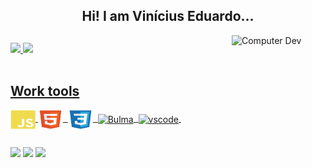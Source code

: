 <h2 align="center"> Hi! I am Vinícius Eduardo... </h2>
 <img src="https://icons.iconarchive.com/icons/jonathan-rey/star-wars-vehicles/256/Death-Star-2nd-icon.png" min-width="200px" max-width="200px" width="150px" align="right" alt="Computer Dev">
 
 ##
<div>
  <a href="https://github.com/viniciusEduardo0">
  <img height="180em" src="https://github-readme-stats.vercel.app/api?username=viniciusEduardo0&show_icons=true&theme=dark&include_all_commits=true&count_private=true"/>
  <img height="180em" src="https://github-readme-stats.vercel.app/api/top-langs/?username=viniciusEduardo0&layout=compact&langs_count=6&theme=dark"/>
</div> <br>
 
 ## Work tools
 
<div style="display: inline_block">
  <img align="center" alt="Js" height="30" width="40" src="https://raw.githubusercontent.com/devicons/devicon/master/icons/javascript/javascript-plain.svg">
  <img align="center" alt="HTML" height="30" width="40" src="https://raw.githubusercontent.com/devicons/devicon/master/icons/html5/html5-original.svg">&nbsp;
  <img align="center" alt="CSS" height="30" width="40" src="https://raw.githubusercontent.com/devicons/devicon/master/icons/css3/css3-original.svg">&nbsp;
  <img align="center" alt="Bulma" height="30" width="40" src="https://cdn.jsdelivr.net/gh/devicons/devicon/icons/bulma/bulma-plain.svg" />&nbsp;
  <img align="center" alt="vscode" height="30" width="40" src="https://cdn.jsdelivr.net/gh/devicons/devicon/icons/vscode/vscode-original.svg">&nbsp;
  
</div>
 
  ##
 
<div> 
  
  <a href="https://www.linkedin.com/in/vinícius-eduardo-39b48a220" target="_blank"><img src="https://img.shields.io/badge/-LinkedIn-%230077B5?style=for-the-badge&logo=linkedin&logoColor=white" target="_blank"></a> 
  <a href="https://instagram.com/vini_edu0" target="_blank"><img src="https://img.shields.io/badge/-Instagram-%23E4405F?style=for-the-badge&logo=instagram&logoColor=white" target="_blank"></a>
  <a href = "mailto:viniciuseduardo334@gmail.com"><img src="https://img.shields.io/badge/-Gmail-%23333?style=for-the-badge&logo=gmail&logoColor=white" target="_blank"></a>

</div>
